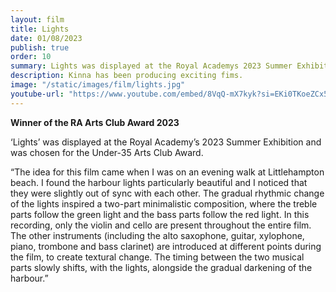 ```yaml
---
layout: film
title: Lights
date: 01/08/2023
publish: true
order: 10
summary: Lights was displayed at the Royal Academys 2023 Summer Exhibition and was chosen for the Under-35 Arts Club Award.
description: Kinna has been producing exciting fims.
image: "/static/images/film/lights.jpg"
youtube-url: "https://www.youtube.com/embed/8VqQ-mX7kyk?si=EKi0TKoeZCx5c2jZ"
---
```


<div class="main" markdown="1">

**Winner of the RA Arts Club Award 2023**

&lsquo;Lights&rsquo; was displayed at the Royal Academy&rsquo;s 2023 Summer Exhibition and was chosen for the Under-35 Arts Club Award.

&ldquo;The idea for this film came when I was on an evening walk at Littlehampton beach. I found the harbour lights particularly beautiful and I noticed that they were slightly out of sync with each other. The gradual rhythmic change of the lights inspired a two-part minimalistic composition, where the treble parts follow the green light and the bass parts follow the red light. In this recording, only the violin and cello are present throughout the entire film. The other instruments (including the alto saxophone, guitar, xylophone, piano, trombone and bass clarinet) are introduced at different points during the film, to create textural change. The timing between the two musical parts slowly shifts, with the lights, alongside the gradual darkening of the harbour.&rdquo;

</div>
